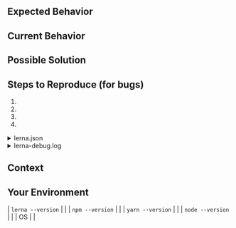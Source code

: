 <!--- Provide a general summary of the issue in the Title above -->

## Expected Behavior
<!--- If you're describing a bug, tell us what should happen -->
<!--- If you're suggesting a change/improvement, tell us how it should work -->

## Current Behavior
<!--- If describing a bug, tell us what happens instead of the expected behavior -->
<!--- If suggesting a change/improvement, explain the difference from current behavior -->

## Possible Solution
<!--- Not obligatory, but suggest a fix/reason for the bug, -->
<!--- or ideas how to implement the addition or change -->

## Steps to Reproduce (for bugs)
<!--- Provide a link to a live example, or an unambiguous set of steps to -->
<!--- reproduce this bug. Include code to reproduce, if relevant -->
1.
2.
3.
4.

<details><summary>lerna.json</summary><p>
<!-- browsers demand the next line be empty -->

```json
<!-- Please paste your `lerna.json` here -->
```
</p></details>

<details><summary>lerna-debug.log</summary><p>
<!-- browsers demand the next line be empty -->

```txt
<!-- If you have a `lerna-debug.log` available, please paste it here -->
<!-- Otherwise, feel free to delete this <details> block -->
```
</p></details>

## Context
<!--- How has this issue affected you? What are you trying to accomplish? -->
<!--- Providing context helps us come up with a solution that is most useful in the real world -->

## Your Environment
<!--- Include as many relevant details about the environment you experienced the bug in -->
| `lerna --version` |  |
| `npm --version`  |  |
| `yarn --version` |  |
| `node --version` |  |
| OS |  |
